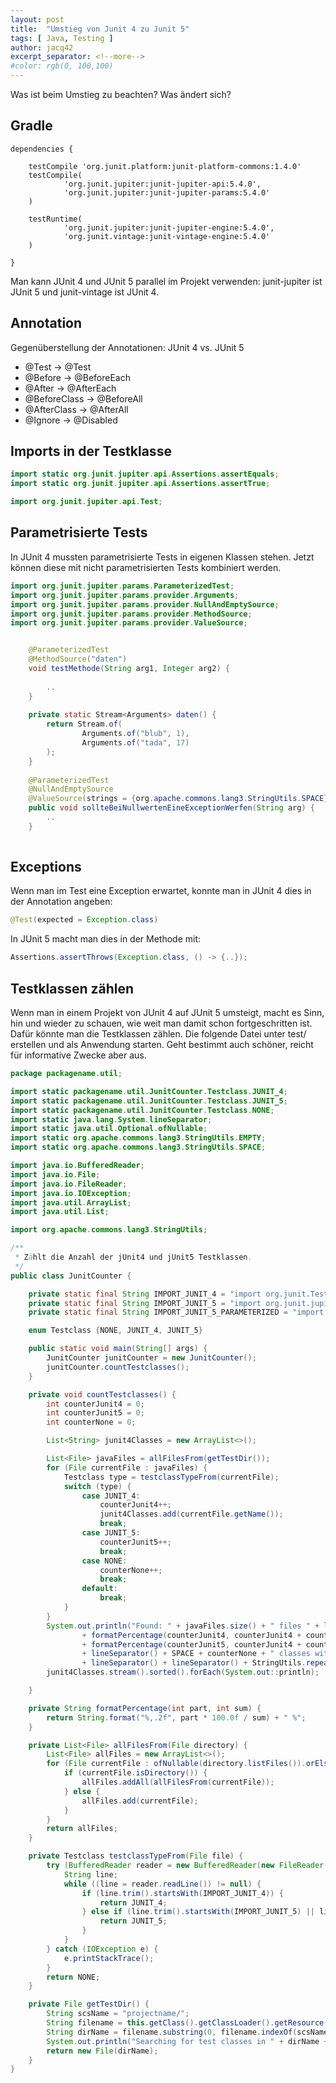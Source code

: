 ```yaml
---
layout: post
title:  "Umstieg von Junit 4 zu Junit 5"
tags: [ Java, Testing ]
author: jacq42
excerpt_separator: <!--more-->
#color: rgb(0, 100,100)
---
```


Was ist beim Umstieg zu beachten? Was ändert sich?

<!--more-->

## Gradle

```
dependencies {

    testCompile 'org.junit.platform:junit-platform-commons:1.4.0'
    testCompile(
            'org.junit.jupiter:junit-jupiter-api:5.4.0',
            'org.junit.jupiter:junit-jupiter-params:5.4.0'
    )
    
    testRuntime(
            'org.junit.jupiter:junit-jupiter-engine:5.4.0',
            'org.junit.vintage:junit-vintage-engine:5.4.0'
    )
    
}
```

Man kann JUnit 4 und JUnit 5 parallel im Projekt verwenden: junit-jupiter ist JUnit 5 und junit-vintage ist JUnit 4.

## Annotation

Gegenüberstellung der Annotationen: JUnit 4 vs. JUnit 5

* @Test -> @Test
* @Before -> @BeforeEach
* @After -> @AfterEach
* @BeforeClass -> @BeforeAll
* @AfterClass -> @AfterAll
* @Ignore -> @Disabled

## Imports in der Testklasse

```java
import static org.junit.jupiter.api.Assertions.assertEquals;
import static org.junit.jupiter.api.Assertions.assertTrue;

import org.junit.jupiter.api.Test;
```

## Parametrisierte Tests

In JUnit 4 mussten parametrisierte Tests in eigenen Klassen stehen. Jetzt können diese mit nicht parametrisierten Tests kombiniert werden.

```java
import org.junit.jupiter.params.ParameterizedTest;
import org.junit.jupiter.params.provider.Arguments;
import org.junit.jupiter.params.provider.NullAndEmptySource;
import org.junit.jupiter.params.provider.MethodSource;
import org.junit.jupiter.params.provider.ValueSource;


    @ParameterizedTest
    @MethodSource("daten")
    void testMethode(String arg1, Integer arg2) {
        
        ..
    }
    
    private static Stream<Arguments> daten() {
        return Stream.of(
                Arguments.of("blub", 1),
                Arguments.of("tada", 17)
        );
    }
    
    @ParameterizedTest
    @NullAndEmptySource
    @ValueSource(strings = {org.apache.commons.lang3.StringUtils.SPACE})
    public void sollteBeiNullwertenEineExceptionWerfen(String arg) {
        ..
    }
    

```

## Exceptions

Wenn man im Test eine Exception erwartet, konnte man in JUnit 4 dies in der Annotation angeben:
```java
@Test(expected = Exception.class)
```

In JUnit 5 macht man dies in der Methode mit:
```java
Assertions.assertThrows(Exception.class, () -> {..});
```

## Testklassen zählen

Wenn man in einem Projekt von JUnit 4 auf JUnit 5 umsteigt, macht es Sinn, hin und wieder zu schauen, wie weit man damit schon fortgeschritten ist. Dafür könnte man die Testklassen zählen. Die folgende Datei unter test/ erstellen und als Anwendung starten. Geht bestimmt auch schöner, reicht für informative Zwecke aber aus.
```java
package packagename.util;

import static packagename.util.JunitCounter.Testclass.JUNIT_4;
import static packagename.util.JunitCounter.Testclass.JUNIT_5;
import static packagename.util.JunitCounter.Testclass.NONE;
import static java.lang.System.lineSeparator;
import static java.util.Optional.ofNullable;
import static org.apache.commons.lang3.StringUtils.EMPTY;
import static org.apache.commons.lang3.StringUtils.SPACE;

import java.io.BufferedReader;
import java.io.File;
import java.io.FileReader;
import java.io.IOException;
import java.util.ArrayList;
import java.util.List;

import org.apache.commons.lang3.StringUtils;

/**
 * Zählt die Anzahl der jUnit4 und jUnit5 Testklassen.
 */
public class JunitCounter {

    private static final String IMPORT_JUNIT_4 = "import org.junit.Test;";
    private static final String IMPORT_JUNIT_5 = "import org.junit.jupiter.api.Test;";
    private static final String IMPORT_JUNIT_5_PARAMETERIZED = "import org.junit.jupiter.params.ParameterizedTest;";

    enum Testclass {NONE, JUNIT_4, JUNIT_5}

    public static void main(String[] args) {
        JunitCounter junitCounter = new JunitCounter();
        junitCounter.countTestclasses();
    }

    private void countTestclasses() {
        int counterJunit4 = 0;
        int counterJunit5 = 0;
        int counterNone = 0;

        List<String> junit4Classes = new ArrayList<>();

        List<File> javaFiles = allFilesFrom(getTestDir());
        for (File currentFile : javaFiles) {
            Testclass type = testclassTypeFrom(currentFile);
            switch (type) {
                case JUNIT_4:
                    counterJunit4++;
                    junit4Classes.add(currentFile.getName());
                    break;
                case JUNIT_5:
                    counterJunit5++;
                    break;
                case NONE:
                    counterNone++;
                    break;
                default:
                    break;
            }
        }
        System.out.println("Found: " + javaFiles.size() + " files " + lineSeparator() + " jUnit4: " + counterJunit4 + " classes ("
                + formatPercentage(counterJunit4, counterJunit4 + counterJunit5) + ")" + lineSeparator() + " jUnit5: " + counterJunit5 + " classes ("
                + formatPercentage(counterJunit5, counterJunit4 + counterJunit5) + ")"
                + lineSeparator() + SPACE + counterNone + " classes without tests"
                + lineSeparator() + lineSeparator() + StringUtils.repeat("-", 50) + lineSeparator() + "Junit4Classes: " + lineSeparator());
        junit4Classes.stream().sorted().forEach(System.out::println);

    }

    private String formatPercentage(int part, int sum) {
        return String.format("%,.2f", part * 100.0f / sum) + " %";
    }

    private List<File> allFilesFrom(File directory) {
        List<File> allFiles = new ArrayList<>();
        for (File currentFile : ofNullable(directory.listFiles()).orElse(new File[0])) {
            if (currentFile.isDirectory()) {
                allFiles.addAll(allFilesFrom(currentFile));
            } else {
                allFiles.add(currentFile);
            }
        }
        return allFiles;
    }

    private Testclass testclassTypeFrom(File file) {
        try (BufferedReader reader = new BufferedReader(new FileReader(file))) {
            String line;
            while ((line = reader.readLine()) != null) {
                if (line.trim().startsWith(IMPORT_JUNIT_4)) {
                    return JUNIT_4;
                } else if (line.trim().startsWith(IMPORT_JUNIT_5) || line.trim().startsWith(IMPORT_JUNIT_5_PARAMETERIZED)) {
                    return JUNIT_5;
                }
            }
        } catch (IOException e) {
            e.printStackTrace();
        }
        return NONE;
    }

    private File getTestDir() {
    	String scsName = "projectname/";
    	String filename = this.getClass().getClassLoader().getResource(EMPTY).getFile();
    	String dirName = filename.substring(0, filename.indexOf(scsName) + scsName.length()) + "src/test/java";
    	System.out.println("Searching for test classes in " + dirName + " ...");
    	return new File(dirName);
    }
}
```

